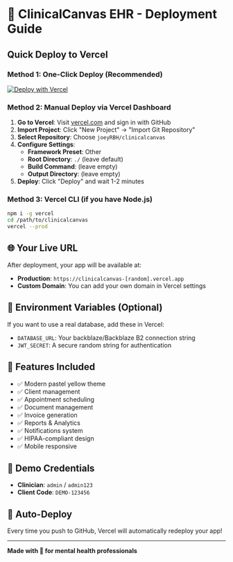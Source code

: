 # 🚀 ClinicalCanvas EHR - Deployment Guide

## Quick Deploy to Vercel

### Method 1: One-Click Deploy (Recommended)
[![Deploy with Vercel](https://vercel.com/button)](https://vercel.com/new/clone?repository-url=https://github.com/joeyRBH/clinicalcanvas)

### Method 2: Manual Deploy via Vercel Dashboard

1. **Go to Vercel**: Visit [vercel.com](https://vercel.com) and sign in with GitHub
2. **Import Project**: Click "New Project" → "Import Git Repository"
3. **Select Repository**: Choose `joeyRBH/clinicalcanvas`
4. **Configure Settings**:
   - **Framework Preset**: Other
   - **Root Directory**: `./` (leave default)
   - **Build Command**: (leave empty)
   - **Output Directory**: (leave empty)
5. **Deploy**: Click "Deploy" and wait 1-2 minutes

### Method 3: Vercel CLI (if you have Node.js)
```bash
npm i -g vercel
cd /path/to/clinicalcanvas
vercel --prod
```

## 🌐 Your Live URL
After deployment, your app will be available at:
- **Production**: `https://clinicalcanvas-[random].vercel.app`
- **Custom Domain**: You can add your own domain in Vercel settings

## 🔧 Environment Variables (Optional)
If you want to use a real database, add these in Vercel:
- `DATABASE_URL`: Your backblaze/Backblaze B2 connection string
- `JWT_SECRET`: A secure random string for authentication

## 📱 Features Included
- ✅ Modern pastel yellow theme
- ✅ Client management
- ✅ Appointment scheduling
- ✅ Document management
- ✅ Invoice generation
- ✅ Reports & Analytics
- ✅ Notifications system
- ✅ HIPAA-compliant design
- ✅ Mobile responsive

## 🎯 Demo Credentials
- **Clinician**: `admin` / `admin123`
- **Client Code**: `DEMO-123456`

## 🔄 Auto-Deploy
Every time you push to GitHub, Vercel will automatically redeploy your app!

---
**Made with 💚 for mental health professionals**

